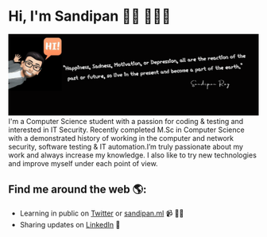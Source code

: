 # Hi, I'm Sandipan 👋🏾 👩🏾‍💻

<img src="https://github.com/ByteHackr/bytehackr/blob/master/2.png" alt="banner that says Sandipan Roy - Security Engineer">
I'm a Computer Science student with a passion for coding & testing and interested in IT Security. Recently completed M.Sc in Computer Science with a demonstrated history of working in the computer and network security, software testing & IT automation.I’m truly passionate about my work and always increase my knowledge. I also like to try new technologies and improve myself under each point of view.


## Find me around the web 🌎: 
- Learning in public on <a href="https://www.twitter.com/bytehackr">Twitter</a> or <a href="https://www.sandipan.ml">sandipan.ml</a> 📹 ✍🏾
- Sharing updates on <a href="https://www.linkedin.com/in/bytehackr/">LinkedIn</a> 💼

